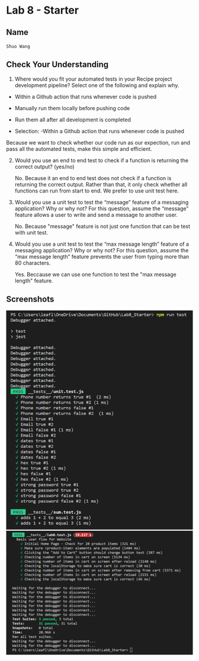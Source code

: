 # Lab 8 - Starter

## Name
    Shuo Wang
## Check Your Understanding
1) Where would you fit your automated tests in your Recipe project development pipeline? Select one of the following and explain why.

- Within a Github action that runs whenever code is pushed 
- Manually run them locally before pushing code
- Run them all after all development is completed

- Selection: -Within a Github action that runs whenever code is pushed 

Because we want to check whether our code run as our expection, run and pass all the automated tests, make this simple and efficient.

2) Would you use an end to end test to check if a function is returning the correct output? (yes/no)
   
   No. Because it an end to end test does not check if a function is returning the correct output. Rather than that, it only check whether all functions can run from start to end. We prefer to use unit test here.

3) Would you use a unit test to test the “message” feature of a messaging application? Why or why not? For this question, assume the “message” feature allows a user to write and send a message to another user.
   
   No. Because "message" feature is not just one function that can be test with unit test.

4) Would you use a unit test to test the “max message length” feature of a messaging application? Why or why not? For this question, assume the “max message length” feature prevents the user from typing more than 80 characters.

    Yes. Beccause we can use one function to test the "max message length" feature.

## Screenshots
![1](s1.png)
![2](s2.png)